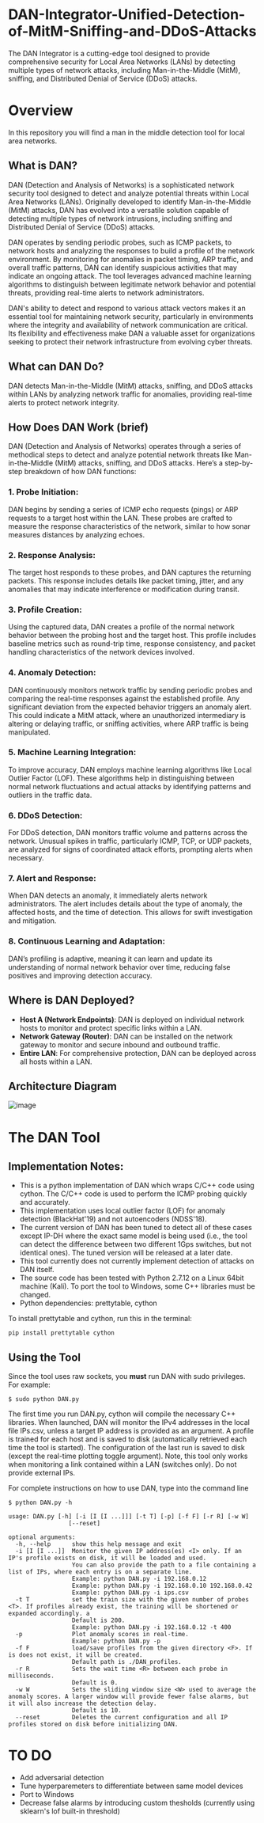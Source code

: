 # DAN-Integrator-Unified-Detection-of-MitM-Sniffing-and-DDoS-Attacks
The DAN Integrator is a cutting-edge tool designed to provide comprehensive security for Local Area Networks (LANs) by detecting multiple types of network attacks, including Man-in-the-Middle (MitM), sniffing, and Distributed Denial of Service (DDoS) attacks.

# Overview
In this repository you will find a man in the middle detection tool for local area networks. 


## What is DAN?

DAN (Detection and Analysis of Networks) is a sophisticated network security tool designed to detect and analyze potential threats within Local Area Networks (LANs). Originally developed to identify Man-in-the-Middle (MitM) attacks, DAN has evolved into a versatile solution capable of detecting multiple types of network intrusions, including sniffing and Distributed Denial of Service (DDoS) attacks.

DAN operates by sending periodic probes, such as ICMP packets, to network hosts and analyzing the responses to build a profile of the network environment. By monitoring for anomalies in packet timing, ARP traffic, and overall traffic patterns, DAN can identify suspicious activities that may indicate an ongoing attack. The tool leverages advanced machine learning algorithms to distinguish between legitimate network behavior and potential threats, providing real-time alerts to network administrators.

DAN's ability to detect and respond to various attack vectors makes it an essential tool for maintaining network security, particularly in environments where the integrity and availability of network communication are critical. Its flexibility and effectiveness make DAN a valuable asset for organizations seeking to protect their network infrastructure from evolving cyber threats.

## What can DAN Do?

DAN detects Man-in-the-Middle (MitM) attacks, sniffing, and DDoS attacks within LANs by analyzing network traffic for anomalies, providing real-time alerts to protect network integrity.


## How Does DAN Work (brief)
DAN (Detection and Analysis of Networks) operates through a series of methodical steps to detect and analyze potential network threats like Man-in-the-Middle (MitM) attacks, sniffing, and DDoS attacks. Here’s a step-by-step breakdown of how DAN functions:

### 1. Probe Initiation:
DAN begins by sending a series of ICMP echo requests (pings) or ARP requests to a target host within the LAN. These probes are crafted to measure the response characteristics of the network, similar to how sonar measures distances by analyzing echoes.
### 2. Response Analysis:
The target host responds to these probes, and DAN captures the returning packets. This response includes details like packet timing, jitter, and any anomalies that may indicate interference or modification during transit.
### 3. Profile Creation:
Using the captured data, DAN creates a profile of the normal network behavior between the probing host and the target host. This profile includes baseline metrics such as round-trip time, response consistency, and packet handling characteristics of the network devices involved.
### 4. Anomaly Detection:
DAN continuously monitors network traffic by sending periodic probes and comparing the real-time responses against the established profile. Any significant deviation from the expected behavior triggers an anomaly alert. This could indicate a MitM attack, where an unauthorized intermediary is altering or delaying traffic, or sniffing activities, where ARP traffic is being manipulated.
### 5. Machine Learning Integration:
To improve accuracy, DAN employs machine learning algorithms like Local Outlier Factor (LOF). These algorithms help in distinguishing between normal network fluctuations and actual attacks by identifying patterns and outliers in the traffic data.
### 6. DDoS Detection:
For DDoS detection, DAN monitors traffic volume and patterns across the network. Unusual spikes in traffic, particularly ICMP, TCP, or UDP packets, are analyzed for signs of coordinated attack efforts, prompting alerts when necessary.
### 7. Alert and Response:
When DAN detects an anomaly, it immediately alerts network administrators. The alert includes details about the type of anomaly, the affected hosts, and the time of detection. This allows for swift investigation and mitigation.
### 8. Continuous Learning and Adaptation:
DAN’s profiling is adaptive, meaning it can learn and update its understanding of normal network behavior over time, reducing false positives and improving detection accuracy.

## Where is DAN Deployed?

- **Host A (Network Endpoints)**: DAN is deployed on individual network hosts to monitor and protect specific links within a LAN.
- **Network Gateway (Router)**: DAN can be installed on the network gateway to monitor and secure inbound and outbound traffic.
- **Entire LAN**: For comprehensive protection, DAN can be deployed across all hosts within a LAN.

## Architecture Diagram

![image](https://github.com/user-attachments/assets/a7f31076-6049-4978-9f4e-36aa7ba84ea5)


# The DAN Tool

## Implementation Notes: 

* This is a python implementation of DAN which wraps C/C++ code using cython. The C/C++ code is used to perform the ICMP probing quickly and accurately.
* This implementation uses local outlier factor (LOF) for anomaly detection (BlackHat'19) and not autoencoders (NDSS'18).
* The current version of DAN has been tuned to detect all of these cases except IP-DH where the exact same model is being used (i.e., the tool can detect the difference between two different 1Gps switches, but not identical ones). The tuned version will be released at a later date.  
* This tool currently does not currently implement detection of attacks on DAN itself. 
* The source code has been tested with Python 2.7.12 on a Linux 64bit machine (Kali). To port the tool to Windows, some C++ libraries must be changed.
* Python dependencies: prettytable, cython  

To install prettytable and cython, run this in the terminal:
```
pip install prettytable cython
```
 


## Using the Tool
Since the tool uses raw sockets, you **must** run DAN with sudo privileges. For example:
```
$ sudo python DAN.py
```

The first time you run DAN.py, cython will compile the necessary C++ libraries. When launched, DAN will monitor the IPv4 addresses in the local file IPs.csv, unless a target IP address is provided as an argument. A profile is trained for each host and is saved to disk (automatically retrieved each time the tool is started). The configuration of the last run is saved to disk (except the real-time plotting toggle argument). Note, this tool only works when monitoring a link contained within a LAN (switches only). Do not provide external IPs.

For complete instructions on how to use DAN, type into the command line
```
$ python DAN.py -h

usage: DAN.py [-h] [-i [I [I ...]]] [-t T] [-p] [-f F] [-r R] [-w W]
                 [--reset]

optional arguments:
  -h, --help      show this help message and exit
  -i [I [I ...]]  Monitor the given IP address(es) <I> only. If an IP's profile exists on disk, it will be loaded and used.
                  You can also provide the path to a file containing a list of IPs, where each entry is on a separate line.
                  Example: python DAN.py -i 192.168.0.12
                  Example: python DAN.py -i 192.168.0.10 192.168.0.42
                  Example: python DAN.py -i ips.csv
  -t T            set the train size with the given number of probes <T>. If profiles already exist, the training will be shortened or expanded accordingly. a
                  Default is 200.
                  Example: python DAN.py -i 192.168.0.12 -t 400
  -p              Plot anomaly scores in real-time. 
                  Example: python DAN.py -p
  -f F            load/save profiles from the given directory <F>. If is does not exist, it will be created. 
                  Default path is ./DAN_profiles.
  -r R            Sets the wait time <R> between each probe in milliseconds. 
                  Default is 0.
  -w W            Sets the sliding window size <W> used to average the anomaly scores. A larger window will provide fewer false alarms, but it will also increase the detection delay. 
                  Default is 10.
  --reset         Deletes the current configuration and all IP profiles stored on disk before initializing DAN.
```


# TO DO
* Add adversarial detection
* Tune hyperparemeters to differentiate between same model devices
* Port to Windows
* Decrease false alarms by introducing custom thesholds (currently using sklearn's lof built-in threshold)

